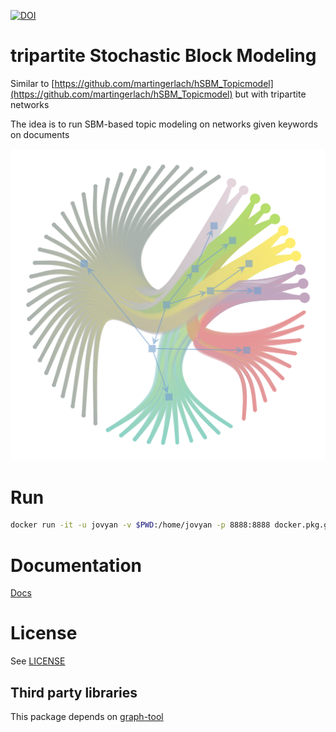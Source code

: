 [![DOI](https://zenodo.org/badge/DOI/10.TBA/TBA.svg)](https://doi.org/TBA)

# tripartite Stochastic Block Modeling

Similar to [https://github.com/martingerlach/hSBM_Topicmodel](https://github.com/martingerlach/hSBM_Topicmodel) but with tripartite networks

The idea is to run SBM-based topic modeling on networks given keywords on documents

![network](network.png)

# Run

```bash
docker run -it -u jovyan -v $PWD:/home/jovyan -p 8888:8888 docker.pkg.github.com/fvalle1/trisbm/trisbm:latest
```

# Documentation

[Docs](https://fvalle1.github.io/trisbm/)

# License

See [LICENSE](LICENSE)

## Third party libraries
This package depends on [graph-tool](https://graph-tool.skewed.de)
